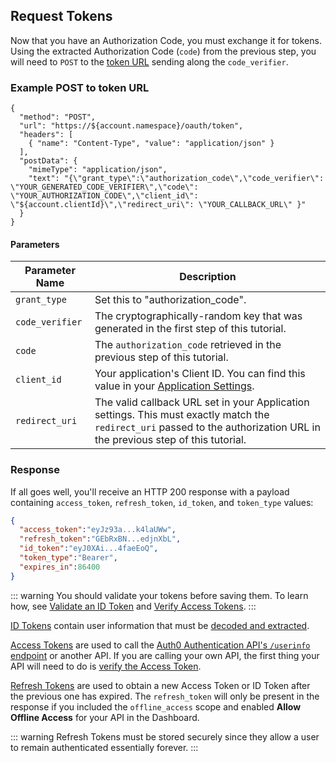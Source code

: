 ## Request Tokens

Now that you have an Authorization Code, you must exchange it for tokens. Using the extracted Authorization Code (`code`) from the previous step, you will need to `POST` to the [token URL](/api/authentication#authorization-code-pkce-) sending along the `code_verifier`.

### Example POST to token URL

```har
{
  "method": "POST",
  "url": "https://${account.namespace}/oauth/token",
  "headers": [
    { "name": "Content-Type", "value": "application/json" }
  ],
  "postData": {
    "mimeType": "application/json",
    "text": "{\"grant_type\":\"authorization_code\",\"code_verifier\": \"YOUR_GENERATED_CODE_VERIFIER\",\"code\": \"YOUR_AUTHORIZATION_CODE\",\"client_id\": \"${account.clientId}\",\"redirect_uri\": \"YOUR_CALLBACK_URL\" }"
  }
}
```

#### Parameters

| Parameter Name  | Description |
|-----------------|-------------|
| `grant_type`    | Set this to "authorization_code". |
| `code_verifier` | The cryptographically-random key that was generated in the first step of this tutorial. |
| `code`          | The `authorization_code` retrieved in the previous step of this tutorial. |
| `client_id`     | Your application's Client ID. You can find this value in your [Application Settings](${manage_url}/#/Applications/${account.clientId}/settings). |
| `redirect_uri`  | The valid callback URL set in your Application settings. This must exactly match the `redirect_uri` passed to the authorization URL in the previous step of this tutorial. |


### Response

If all goes well, you'll receive an HTTP 200 response with a payload containing `access_token`, `refresh_token`, `id_token`, and `token_type` values:

```json
{
  "access_token":"eyJz93a...k4laUWw",
  "refresh_token":"GEbRxBN...edjnXbL",
  "id_token":"eyJ0XAi...4faeEoQ",
  "token_type":"Bearer",
  "expires_in":86400
}
```
::: warning
You should validate your tokens before saving them. To learn how, see [Validate an ID Token](/tokens/guides/id-token/validate-id-token) and [Verify Access Tokens](/api-auth/tutorials/verify-access-token).
:::

[ID Tokens](/tokens/id-token) contain user information that must be [decoded and extracted](/tokens/id-token#id-token-payload). 

[Access Tokens](/tokens/access-token) are used to call the [Auth0 Authentication API's `/userinfo` endpoint](/api/authentication#get-user-info) or another API. If you are calling your own API, the first thing your API will need to do is [verify the Access Token](/api-auth/tutorials/verify-access-token).

[Refresh Tokens](/tokens/refresh-token) are used to obtain a new Access Token or ID Token after the previous one has expired. The `refresh_token` will only be present in the response if you included the `offline_access` scope and enabled __Allow Offline Access__ for your API in the Dashboard.

::: warning
Refresh Tokens must be stored securely since they allow a user to remain authenticated essentially forever.
:::

